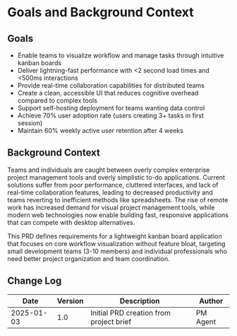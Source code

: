 # Goals and Background Context

## Goals
- Enable teams to visualize workflow and manage tasks through intuitive kanban boards
- Deliver lightning-fast performance with <2 second load times and <500ms interactions
- Provide real-time collaboration capabilities for distributed teams
- Create a clean, accessible UI that reduces cognitive overhead compared to complex tools
- Support self-hosting deployment for teams wanting data control
- Achieve 70% user adoption rate (users creating 3+ tasks in first session)
- Maintain 60% weekly active user retention after 4 weeks

## Background Context

Teams and individuals are caught between overly complex enterprise project management tools and overly simplistic to-do applications. Current solutions suffer from poor performance, cluttered interfaces, and lack of real-time collaboration features, leading to decreased productivity and teams reverting to inefficient methods like spreadsheets. The rise of remote work has increased demand for visual project management tools, while modern web technologies now enable building fast, responsive applications that can compete with desktop alternatives.

This PRD defines requirements for a lightweight kanban board application that focuses on core workflow visualization without feature bloat, targeting small development teams (3-10 members) and individual professionals who need better project organization and team coordination.

## Change Log
| Date | Version | Description | Author |
|------|---------|-------------|---------|
| 2025-01-03 | 1.0 | Initial PRD creation from project brief | PM Agent |
